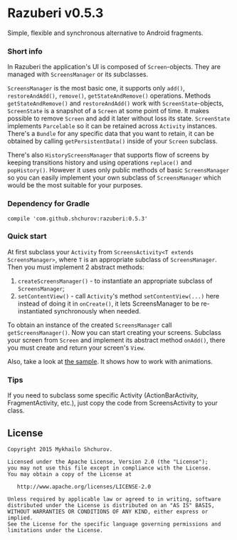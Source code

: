 Razuberi v0.5.3
=======

Simple, flexible and synchronous alternative to Android fragments.


### Short info

In Razuberi the application's UI is composed of `Screen`-objects. They are managed with `ScreensManager` or its subclasses.

`ScreensManager` is the most basic one, it supports only `add()`, `restoreAndAdd()`, `remove()`, `getStateAndRemove()` operations.
Methods `getStateAndRemove()` and `restoreAndAdd()` work with `ScreenState`-objects, `ScreenState` is a snapshot of a `Screen` at some point of time. It makes possible to remove `Screen` and add it later without loss its state. `ScreenState` implements `Parcelable` so it can be retained across `Activity` instances. There's a `Bundle` for any specific data that you want to retain, it can be obtained by calling `getPersistentData()` inside of your `Screen` subclass.

There's also `HistoryScreensManager` that supports flow of screens by keeping transitions history and using operations `replace()` and `popHistory()`. However it uses only public methods of basic `ScreensManager` so you can easily implement your own subclass of `ScreensManager` which would be the most suitable for your purposes.

### Dependency for Gradle

`compile 'com.github.shchurov:razuberi:0.5.3'`

### Quick start

At first subclass your `Activity` from `ScreensActivity<T extends ScreensManager>`, where `T` is an appropriate subclass of `ScreensManager`. Then you must implement 2 abstract methods:

1. `createScreensManager()` - to instantiate an appropriate subclass of  `ScreensManager`;
2. `setContentView()` - call `Activity`'s method `setContentView(...)` here instead of doing it in `onCreate()`, it lets ScreensManager to be re-instantiated synchronously when needed.

To obtain an instance of the created `ScreensManager` call `getScreensManager()`. Now you can start creating your screens. Subclass your screen from `Screen` and implement its abstract method `onAdd()`, there you must create and return your screen's `View`.

Also, take a look at [the sample](https://github.com/shchurov/razuberi/tree/master/razuberisamples/src/main/java/com/shchurov/razuberisamples/basic_sample). It shows how to work with animations.


### Tips

If you need to subclass some specific Activity (ActionBarActivity, FragmentActivity, etc.), just copy the code from ScreensActivity to your class.


License
--------

    Copyright 2015 Mykhailo Shchurov.

    Licensed under the Apache License, Version 2.0 (the "License");
    you may not use this file except in compliance with the License.
    You may obtain a copy of the License at

       http://www.apache.org/licenses/LICENSE-2.0

    Unless required by applicable law or agreed to in writing, software
    distributed under the License is distributed on an "AS IS" BASIS,
    WITHOUT WARRANTIES OR CONDITIONS OF ANY KIND, either express or implied.
    See the License for the specific language governing permissions and
    limitations under the License.
